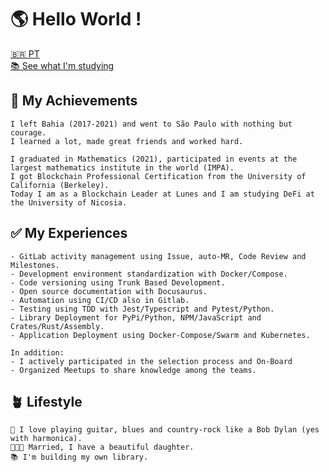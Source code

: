 # 🌎 Hello World !

[🇧🇷 PT](README-pt.md)<br>
[📚 See what I'm studying](https://olivmath.notion.site/Academy-7f504a2c21c647309b70f3a8b96b9845)

## 🏁 My Achievements

```
I left Bahia (2017-2021) and went to São Paulo with nothing but courage.
I learned a lot, made great friends and worked hard.

I graduated in Mathematics (2021), participated in events at the largest mathematics institute in the world (IMPA).
I got Blockchain Professional Certification from the University of California (Berkeley).
Today I am as a Blockchain Leader at Lunes and I am studying DeFi at the University of Nicosia.
```

## ✅ My Experiences

```
- GitLab activity management using Issue, auto-MR, Code Review and Milestones.
- Development environment standardization with Docker/Compose.
- Code versioning using Trunk Based Development.
- Open source documentation with Docusaurus.
- Automation using CI/CD also in Gitlab.
- Testing using TDD with Jest/Typescript and Pytest/Python.
- Library Deployment for PyPi/Python, NPM/JavaScript and Crates/Rust/Assembly.
- Application Deployment using Docker-Compose/Swarm and Kubernetes.

In addition:
- I actively participated in the selection process and On-Board
- Organized Meetups to share knowledge among the teams.
```

## 🪴 Lifestyle

```
🎸 I love playing guitar, blues and country-rock like a Bob Dylan (yes with harmonica).
👨‍👩‍👧 Married, I have a beautiful daughter.
📚 I'm building my own library.
```
